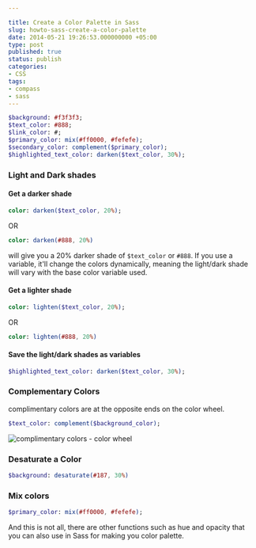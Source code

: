 ```yaml
---

title: Create a Color Palette in Sass
slug: howto-sass-create-a-color-palette
date: 2014-05-21 19:26:53.000000000 +05:00
type: post
published: true
status: publish
categories:
- CSS
tags:
- compass
- sass
---
```


````sass
$background: #f3f3f3;
$text_color: #888;
$link_color: #;
$primary_color: mix(#ff0000, #fefefe);
$secondary_color: complement($primary_color);
$highlighted_text_color: darken($text_color, 30%);
````

### Light and Dark shades

#### Get a darker shade

```sass
color: darken($text_color, 20%);
``` 

OR 

```sass
color: darken(#888, 20%)
```
will give you a 20% darker shade of `$text_color` or `#888`. If you use a variable, it'll change the colors dynamically, meaning the light/dark shade will vary with the base color variable used.

#### Get a lighter shade

```sass
color: lighten($text_color, 20%);
```

OR

```sass
color: lighten(#888, 20%)
```

#### Save the light/dark shades as variables

```sass
$highlighted_text_color: darken($text_color, 30%);
```

### Complementary Colors
complimentary colors are at the opposite ends on the color wheel.

```sass
$text_color: complement($background_color);
```

![complimentary colors - color wheel]({{site.url}}/assets/complimentary-colors.jpeg)

### Desaturate a Color

```sass
$background: desaturate(#187, 30%)
```

### Mix colors

```sass
$primary_color: mix(#ff0000, #fefefe);
```

And this is not all, there are other functions such as hue and opacity that you can also use in Sass for making you color palette.
